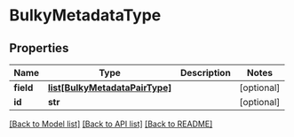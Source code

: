 # BulkyMetadataType

## Properties
Name | Type | Description | Notes
------------ | ------------- | ------------- | -------------
**field** | [**list[BulkyMetadataPairType]**](BulkyMetadataPairType.md) |  | [optional] 
**id** | **str** |  | [optional] 

[[Back to Model list]](../README.md#documentation-for-models) [[Back to API list]](../README.md#documentation-for-api-endpoints) [[Back to README]](../README.md)


